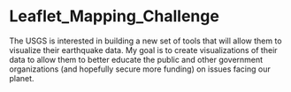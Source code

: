 # Leaflet_Mapping_Challenge
The USGS is interested in building a new set of tools that will allow them to visualize their earthquake data. My goal is to create visualizations of their data to allow them to better educate the public and other government organizations (and hopefully secure more funding) on issues facing our planet.

